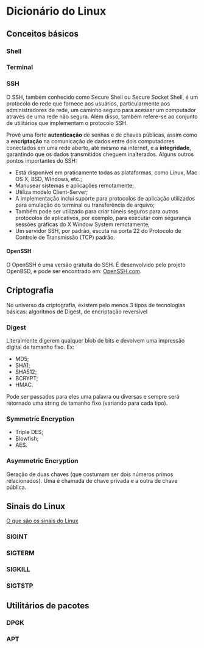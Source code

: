 # Dicionário do Linux

## Conceitos básicos

### Shell

### Terminal

### SSH

O SSH, também conhecido como Secure Shell ou Secure Socket Shell, é um protocolo de rede que fornece aos usuários, particularmente aos administradores de rede, um caminho seguro para acessar um computador através de uma rede não segura. Além disso, também refere-se ao conjunto de utilitários que implementam o protocolo SSH.

Provê uma forte **autenticação** de senhas e de chaves públicas, assim como a **encriptação** na comunicação de dados entre dois computadores conectados em uma rede aberto, até mesmo na internet, e a **integridade**, garantindo que os dados transmitidos cheguem inalterados. Alguns outros pontos importantes do SSH:

- Está disponível em praticamente todas as plataformas, como Linux, Mac OS X, BSD, WIndows, etc.;
- Manusear sistemas e aplicações remotamente;
- Utiliza modelo Client-Server;
- A implementação inclui suporte para protocolos de aplicação utilizados para emulação do terminal ou transferência de arquivo;
- Também pode ser utilizado para criar túneis seguros para outros protocolos de aplicativos, por exemplo, para executar com segurança sessões gráficas do X Window System remotamente;
- Um servidor SSH, por padrão, escuta na porta 22 do Protocolo de Controle de Transmissão (TCP) padrão.

#### OpenSSH

O OpenSSH é uma versão gratuita do SSH. É desenvolvido pelo projeto OpenBSD, e pode ser encontrado em: [OpenSSH.com](https://www.openssh.com/).

## Criptografia

No universo da criptografia, existem pelo menos 3 tipos de tecnologias básicas: algoritmos de Digest, de encriptação reversível

### Digest

Literalmente digerem qualquer blob de bits e devolvem uma impressão digital de tamanho fixo. Ex:

- MD5;
- SHA1;
- SHA512;
- BCRYPT;
- HMAC.

Pode ser passados para eles uma palavra ou diversas e sempre será retornado uma string de tamanho fixo (variando para cada tipo).

### Symmetric Encryption

- Triple DES;
- Blowfish;
- AES.

### Asymmetric Encryption

Geração de duas chaves (que costumam ser dois números primos relacionados). Uma é chamada de chave privada e a outra de chave pública.

## Sinais do Linux

[O que são os sinais do Linux](https://www.cloudsavvyit.com/11072/linux-signals-hacks-definition-and-more/)

### SIGINT

### SIGTERM

### SIGKILL

### SIGTSTP

## Utilitários de pacotes

### DPGK

### APT
